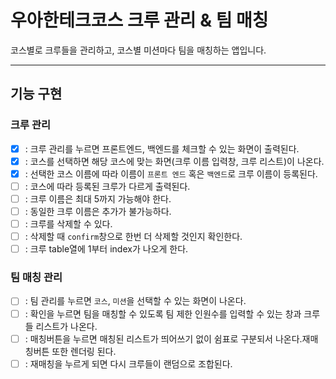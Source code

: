 # 우아한테크코스 크루 관리 & 팀 매칭

코스별로 크루들을 관리하고, 코스별 미션마다 팀을 매칭하는 앱입니다.

---

## 기능 구현

### 크루 관리

- [x] : 크루 관리를 누르면 프론트엔드, 백엔드를 체크할 수 있는 화면이 출력된다.
- [x] : 코스를 선택하면 해당 코스에 맞는 화면(크루 이름 입력창, 크루 리스트)이 나온다.
- [x] : 선택한 코스 이름에 따라 이름이 `프론트 엔드` 혹은 `백엔드`로 크루 이름이 등록된다.
- [ ] : 코스에 따라 등록된 크루가 다르게 출력된다.
- [ ] : 크루 이름은 최대 5까지 가능해야 한다.
- [ ] : 동일한 크루 이름은 추가가 불가능하다.
- [ ] : 크루를 삭제할 수 있다.
- [ ] : 삭제할 때 `confirm`창으로 한번 더 삭제할 것인지 확인한다.
- [ ] : 크루 table열에 1부터 index가 나오게 한다.

### 팀 매칭 관리

- [ ] : 팀 관리를 누르면 `코스`, `미션`을 선택할 수 있는 화면이 나온다.
- [ ] : 확인을 누르면 팀을 매칭할 수 있도록 팀 제한 인원수를 입력할 수 있는 창과 크루들 리스트가 나온다.
- [ ] : 매칭버튼을 누르면 매칭된 리스트가 띄어쓰기 없이 쉼표로 구분되서 나온다.재매칭버튼 또한 렌더링 된다.
- [ ] : 재매칭을 누르게 되면 다시 크루들이 랜덤으로 조합된다.
